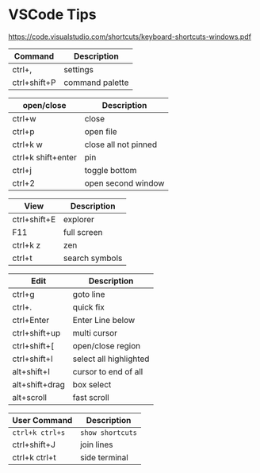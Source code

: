 
# VSCode Tips

<https://code.visualstudio.com/shortcuts/keyboard-shortcuts-windows.pdf>

| Command              | Description             |
| -------------------- | ----------------------- |
| ctrl+,               | settings                |
| ctrl+shift+P         | command palette         |

| open/close           | Description             |
| -------------------- | ----------------------- |
| ctrl+w               | close                   |
| ctrl+p               | open file               |
| ctrl+k w             | close all not pinned    |
| ctrl+k shift+enter   | pin                     |
| ctrl+j               | toggle bottom           |
| ctrl+2               | open second window      |

| View                 | Description             |
| -------------------- | ----------------------- |
| ctrl+shift+E         | explorer                |
| F11                  | full screen             |
| ctrl+k z             | zen                     |
| ctrl+t               | search symbols          |

| Edit                 | Description             |
| -------------------- | ----------------------- |
| ctrl+g               | goto line               |
| ctrl+.               | quick fix               |
| ctrl+Enter           | Enter Line below        |
| ctrl+shift+up        | multi cursor            |
| ctrl+shift+[         | open/close region       |
| ctrl+shift+l         | select all highlighted  |
| alt+shift+I          | cursor to end of all    |
| alt+shift+drag       | box select              |
| alt+scroll           | fast scroll             |

| User Command         | Description             |
| -------------------- | ----------------------- |
| `ctrl+k ctrl+s`      | `show shortcuts`        |
| ctrl+shift+J         | join lines              |
| ctrl+k ctrl+t        | side terminal           |
